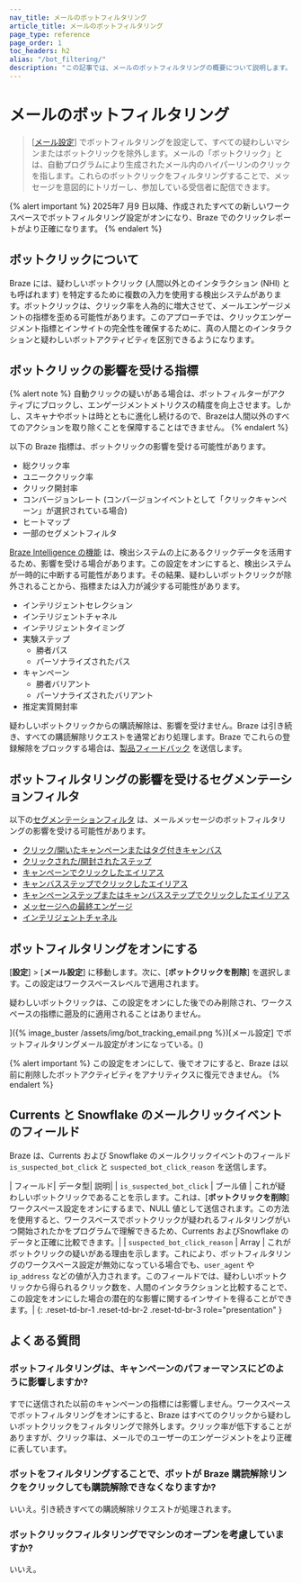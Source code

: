 ```yaml
---
nav_title: メールのボットフィルタリング
article_title: メールのボットフィルタリング
page_type: reference
page_order: 1
toc_headers: h2
alias: "/bot_filtering/"
description: "この記事では、メールのボットフィルタリングの概要について説明します。"
---
```


# メールのボットフィルタリング

> [[メール設定]({{site.baseurl}}/user_guide/administrative/app_settings/email_settings)] でボットフィルタリングを設定して、すべての疑わしいマシンまたはボットクリックを除外します。メールの「ボットクリック」とは、自動プログラムにより生成されたメール内のハイパーリンのクリックを指します。これらのボットクリックをフィルタリングすることで、メッセージを意図的にトリガーし、参加している受信者に配信できます。

{% alert important %}
2025年7 月9 日以降、作成されたすべての新しいワークスペースでボットフィルタリング設定がオンになり、Braze でのクリックレポートがより正確になります。
{% endalert %}

## ボットクリックについて

Braze には、疑わしいボットクリック (人間以外とのインタラクション (NHI) とも呼ばれます) を特定するために複数の入力を使用する検出システムがあります。ボットクリックは、クリック率を人為的に増大させて、メールエンゲージメントの指標を歪める可能性があります。このアプローチでは、クリックエンゲージメント指標とインサイトの完全性を確保するために、真の人間とのインタラクションと疑わしいボットアクティビティを区別できるようになります。

## ボットクリックの影響を受ける指標

{% alert note %}
自動クリックの疑いがある場合は、ボットフィルターがアクティブにブロックし、エンゲージメントメトリクスの精度を向上させます。しかし、スキャナやボットは時とともに進化し続けるので、Brazeは人間以外のすべてのアクションを取り除くことを保障することはできません。
{% endalert %}

以下の Braze 指標は、ボットクリックの影響を受ける可能性があります。

- 総クリック率
- ユニーククリック率
- クリック開封率
- コンバージョンレート (コンバージョンイベントとして「クリックキャンペーン」が選択されている場合)
- ヒートマップ
- 一部のセグメントフィルタ

[ Braze Intelligence の機能]({{site.baseurl}}/user_guide/brazeai/intelligence) は、検出システムの上にあるクリックデータを活用するため、影響を受ける場合があります。この設定をオンにすると、検出システムが一時的に中断する可能性があります。その結果、疑わしいボットクリックが除外されることから、指標または入力が減少する可能性があります。

- インテリジェントセレクション
- インテリジェントチャネル
- インテリジェントタイミング
- 実験ステップ
    - 勝者パス
    - パーソナライズされたパス
- キャンペーン
    - 勝者バリアント
    - パーソナライズされたバリアント
- 推定実質開封率

疑わしいボットクリックからの購読解除は、影響を受けません。Braze は引き続き、すべての購読解除リクエストを通常どおり処理します。Braze でこれらの登録解除をブロックする場合は、[製品フィードバック]({{site.baseurl}}/user_guide/administrative/access_braze/portal) を送信します。

## ボットフィルタリングの影響を受けるセグメンテーションフィルタ

以下の[セグメンテーションフィルタ]({{site.baseurl}}/user_guide/engagement_tools/segments/segmentation_filters) は、メールメッセージのボットフィルタリングの影響を受ける可能性があります。

- [クリック/開いたキャンペーンまたはタグ付きキャンバス]({{site.baseurl}}/user_guide/engagement_tools/segments/segmentation_filters#clicked-opened-campaign-or-canvas-with-tag)
- [クリックされた/開封されたステップ]({{site.baseurl}}/user_guide/engagement_tools/segments/segmentation_filters#clicked-opened-step)
- [キャンペーンでクリックしたエイリアス]({{site.baseurl}}/user_guide/engagement_tools/segments/segmentation_filters#clicked-alias-in-campaign)
- [キャンバスステップでクリックしたエイリアス]({{site.baseurl}}/user_guide/engagement_tools/segments/segmentation_filters#clicked-alias-in-canvas-step)
- [キャンペーンステップまたはキャンバスステップでクリックしたエイリアス]({{site.baseurl}}/user_guide/engagement_tools/segments/segmentation_filters#clicked-alias-in-any-campaign-or-canvas-step)
- [メッセージへの最終エンゲージ]({{site.baseurl}}/user_guide/engagement_tools/segments/segmentation_filters#last-engaged-with-message)
- [インテリジェントチャネル]({{site.baseurl}}/user_guide/engagement_tools/segments/segmentation_filters#intelligent-channel)

## ボットフィルタリングをオンにする

[**設定**] > [**メール設定**] に移動します。次に、[**ボットクリックを削除**] を選択します。この設定はワークスペースレベルで適用されます。

疑わしいボットクリックは、この設定をオンにした後でのみ削除され、ワークスペースの指標に遡及的に適用されることはありません。

]({% image_buster /assets/img/bot_tracking_email.png %})[メール設定] でボットフィルタリングメール設定がオンになっている。()

{% alert important %}
この設定をオンにして、後でオフにすると、Braze は以前に削除したボットアクティビティをアナリティクスに復元できません。
{% endalert %}

## Currents と Snowflake のメールクリックイベントのフィールド

Braze は、Currents および Snowflake のメールクリックイベントのフィールド `is_suspected_bot_click` と `suspected_bot_click_reason` を送信します。

| フィールド| データ型| 説明|
| `is_suspected_bot_click` | ブール値 | これが疑わしいボットクリックであることを示します。これは、[**ボットクリックを削除**] ワークスペース設定をオンにするまで、NULL 値として送信されます。この方法を使用すると、ワークスペースでボットクリックが疑われるフィルタリングがいつ開始されたかをプログラムで理解できるため、Currents およびSnowflake のデータと正確に比較できます。|
| `suspected_bot_click_reason` | Array | これがボットクリックの疑いがある理由を示します。これにより、ボットフィルタリングのワークスペース設定が無効になっている場合でも、`user_agent` や`ip_address` などの値が入力されます。このフィールドでは、疑わしいボットクリックから得られるクリック数を、人間のインタラクションと比較することで、この設定をオンにした場合の潜在的な影響に関するインサイトを得ることができます。|
{: .reset-td-br-1 .reset-td-br-2 .reset-td-br-3 role="presentation" }

## よくある質問

### ボットフィルタリングは、キャンペーンのパフォーマンスにどのように影響しますか?

すでに送信された以前のキャンペーンの指標には影響しません。ワークスペースでボットフィルタリングをオンにすると、Braze はすべてのクリックから疑わしいボットクリックをフィルタリングで除外します。クリック率が低下することがありますが、クリック率は、メールでのユーザーのエンゲージメントをより正確に表しています。

### ボットをフィルタリングすることで、ボットが Braze 購読解除リンクをクリックしても購読解除できなくなりますか?

いいえ。引き続きすべての購読解除リクエストが処理されます。

### ボットクリックフィルタリングでマシンのオープンを考慮していますか?

いいえ。
